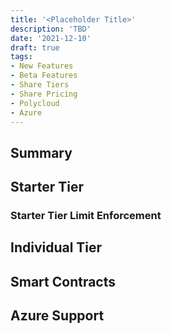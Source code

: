 ```yaml
---
title: '<Placeholder Title>'
description: 'TBD'
date: '2021-12-10'
draft: true
tags:
- New Features
- Beta Features
- Share Tiers
- Share Pricing
- Polycloud
- Azure
---
```


## Summary
## Starter Tier
### Starter Tier Limit Enforcement
## Individual Tier
## Smart Contracts
## Azure Support